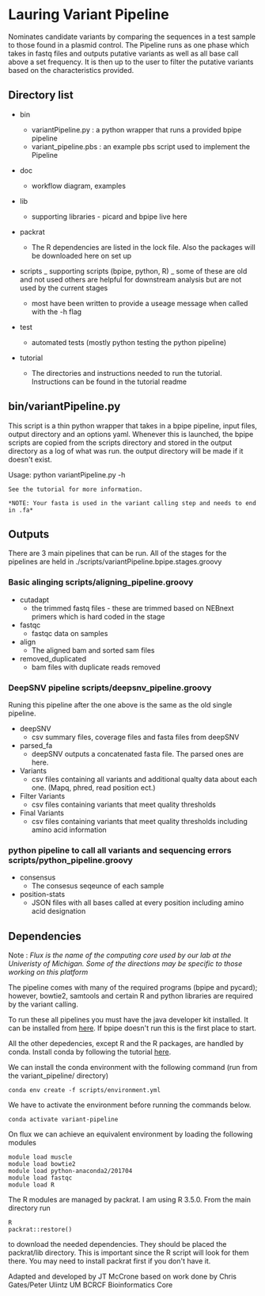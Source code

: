 # Lauring Variant Pipeline

Nominates candidate variants by comparing the sequences in a test sample to those found in a plasmid control.
The Pipeline runs as one phase which takes in fastq files and outputs putative variants as well as all base call above a set frequency. It is then up to the user to filter the putative variants based on the characteristics provided.

## Directory list

-   bin
    - variantPipeline.py : a python wrapper that runs a provided bpipe pipeline
    - variant_pipeline.pbs : an example pbs script used to implement the Pipeline
-   doc
    -   workflow diagram, examples
-   lib
    -   supporting libraries - picard and bpipe live here
-   packrat
    -   The R dependencies are listed in the lock file. Also the packages will be downloaded here on set up
-   scripts
    _ supporting scripts (bpipe, python, R)
    _ some of these are old and not used others are helpful for downstream analysis but are not used by the current stages
    -   most have been written to provide a useage message when called with the -h flag
-   test

    -   automated tests (mostly python testing the python pipeline)

-   tutorial
    -   The directories and instructions needed to run the tutorial. Instructions can be found in the tutorial readme

## bin/variantPipeline.py

This script is a thin python wrapper that takes in a bpipe pipeline, input files, output directory and an options yaml. Whenever this is launched, the bpipe scripts are copied from the scripts directory and stored in the output directory as a log of what was run. the output directory will be made if it doesn't exist.

Usage: python variantPipeline.py -h

    See the tutorial for more information.

    *NOTE: Your fasta is used in the variant calling step and needs to end in .fa*

## Outputs

There are 3 main pipelines that can be run. All of the stages for the pipelines are held in ./scripts/variantPipeline.bpipe.stages.groovy

### Basic alinging scripts/aligning_pipeline.groovy

-   cutadapt
    -   the trimmed fastq files - these are trimmed based on NEBnext primers which is hard coded in the stage
-   fastqc
    -   fastqc data on samples
-   align
    -   The aligned bam and sorted sam files
-   removed_duplicated
    -   bam files with duplicate reads removed

### DeepSNV pipeline scripts/deepsnv_pipeline.groovy

Runing this pipeline after the one above is the same as the old single pipeline.

-   deepSNV
    -   csv summary files, coverage files and fasta files from deepSNV
-   parsed_fa
    -   deepSNV outputs a concatenated fasta file. The parsed ones are here.
-   Variants
    -   csv files containing all variants and additional qualty data about each one. (Mapq, phred, read position ect.)
-   Filter Variants
    -   csv files containing variants that meet quality thresholds
-   Final Variants
    -   csv files containing variants that meet quality thresholds including amino acid information

### python pipeline to call all variants and sequencing errors scripts/python_pipeline.groovy

-   consensus
    -   The consesus seqeunce of each sample
-   position-stats
    -   JSON files with all bases called at every position including amino acid designation

## Dependencies

Note : _Flux is the name of the computing core used by our lab at the Univeristy of Michigan. Some of the directions may be specific to those working on this platform_

The pipeline comes with many of the required programs (bpipe and pycard); however, bowtie2, samtools and certain R and python libraries are required by the variant calling.

To run these all pipelines you must have the java developer kit installed. It can be installed from [here](http://www.oracle.com/technetwork/java/javase/downloads/jdk8-downloads-2133151.html). If bpipe doesn't run this is the first place to start.

All the other depedencies, except R and the R packages, are handled by conda. Install conda by following the tutorial [here](https://conda.io/docs/user-guide/overview.html).

We can install the conda environment with the following command (run from the variant_pipeline/ directory)

```
conda env create -f scripts/environment.yml
```

We have to activate the environment before running the commands below.

```
conda activate variant-pipeline
```

On flux we can achieve an equivalent environment by loading the following modules

```
module load muscle
module load bowtie2
module load python-anaconda2/201704
module load fastqc
module load R
```

The R modules are managed by packrat. I am using R 3.5.0. From the main directory run

```
R
packrat::restore()
```

to download the needed dependencies. They should be placed the packrat/lib directory. This is important since the R script will look for them there. You may need to install packrat first if you don't have it.

Adapted and developed by JT McCrone based on work done by
Chris Gates/Peter Ulintz
UM BCRCF Bioinformatics Core
